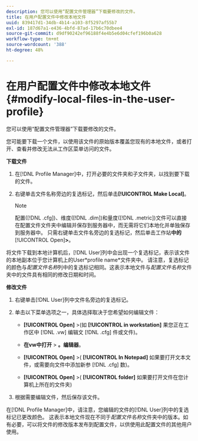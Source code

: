 ```yaml
---
description: 您可以使用“配置文件管理器”下载要修改的文件。
title: 在用户配置文件中修改本地文件
uuid: 839417d1-34db-4b14-a103-8f5297af55b7
exl-id: 187d67a1-e436-4bfd-87ad-17b6c70dbee4
source-git-commit: d9df90242ef96188f4e4b5e6d04cfef196b0a628
workflow-type: tm+mt
source-wordcount: '388'
ht-degree: 48%

---
```


# 在用户配置文件中修改本地文件{#modify-local-files-in-the-user-profile}

您可以使用“配置文件管理器”下载要修改的文件。

您可能要下载一个文件，以使用该文件的原始版本覆盖您现有的本地文件，或者打开、查看并修改无法从工作区菜单访问的文件。

**下载文件**

1. 在[!DNL Profile Manager]中，打开必要的文件夹和子文件夹，以找到要下载的文件。
1. 右键单击文件名称旁边的复选标记，然后单击&#x200B;**[!UICONTROL Make Local]**。

   >[!NOTE]
   >
   >配置([!DNL .cfg])、维度([!DNL .dim])和量度([!DNL .metric])文件可以直接在配置文件文件夹中编辑并保存到服务器中，而无需将它们本地化并单独保存到服务器中。 只需右键单击文件名旁边的复选标记，然后单击工作站&#x200B;**中的&#x200B;**[!UICONTROL Open]**>**。

将文件下载到本地计算机后，[!DNL User]列中会出现一个复选标记，表示该文件的本地副本位于您计算机上的User\*profile name*文件夹中。 请注意，复选标记的颜色与&#x200B;*配置文件名称*&#x200B;列中的复选标记相同。这表示本地文件与&#x200B;*配置文件名称*&#x200B;文件夹中的文件具有相同的修改日期和时间。

**修改文件**

1. 右键单击[!DNL User]列中文件名旁边的复选标记。
1. 单击以下菜单选项之一，具体选择取决于您希望如何编辑文件：

   * **[!UICONTROL Open]** >(如 **[!UICONTROL in workstation]** 果您正在工作区中 [!DNL .vw] 编辑文 [!DNL .cfg] 件或文件)。

   * **在vw中打开**  > **。编辑器**。

   * **[!UICONTROL Open]** >( **[!UICONTROL In Notepad]** 如果要打开文本文件，或需要向文件中添加新参 [!DNL .cfg] 数)。

   * **[!UICONTROL Open]** >( **[!UICONTROL folder]** 如果要打开文件在您计算机上所在的文件夹)

1. 根据需要编辑文件，然后保存该文件。

在[!DNL Profile Manager]中，请注意，您编辑的文件的[!DNL User]列中的复选标记已更改颜色。 这表示本地文件现在不同于&#x200B;*配置文件名称*&#x200B;文件夹中的版本。如有必要，可以将文件的修改版本发布到配置文件，以供使用此配置文件的其他用户使用。

